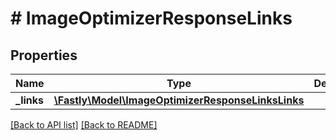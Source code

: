 # # ImageOptimizerResponseLinks

## Properties

Name | Type | Description | Notes
------------ | ------------- | ------------- | -------------
**_links** | [**\Fastly\Model\ImageOptimizerResponseLinksLinks**](ImageOptimizerResponseLinksLinks.md) |  | [optional] 


[[Back to API list]](../../README.md#endpoints) [[Back to README]](../../README.md)
